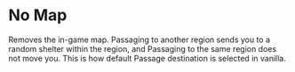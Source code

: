 # No Map
Removes the in-game map.
Passaging to another region sends you to a random shelter within the region, and Passaging to the same region does not move you. This is how default Passage destination is selected in vanilla.